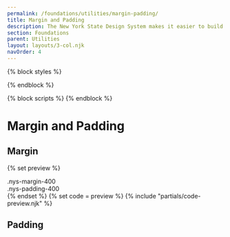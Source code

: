 ```yaml
---
permalink: /foundations/utilities/margin-padding/
title: Margin and Padding
description: The New York State Design System makes it easier to build usable, accessible, mobile-friendly websites for New York State residents.
section: Foundations
parent: Utilities
layout: layouts/3-col.njk
navOrder: 4
---
```


{% block styles %}
<link rel="stylesheet" href="{{ site.url | url}}/assets/css/utilities.css">
{% endblock %}

{% block scripts %}
{% endblock %}


# Margin and Padding

## Margin

{% set preview %}
<div class="margin_example nys-margin-400" style="border: var(--nys-color-theme) solid 1px;">
.nys-margin-400
</div>
<div class="nys-padding-400" style="border: var(--nys-color-theme) solid 1px;">
.nys-padding-400
</div>{% endset %}
{% set code = preview %}
{% include "partials/code-preview.njk" %}

## Padding
